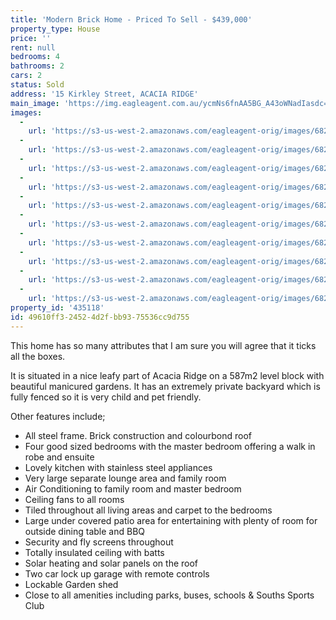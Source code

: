 ```yaml
---
title: 'Modern Brick Home - Priced To Sell - $439,000'
property_type: House
price: ''
rent: null
bedrooms: 4
bathrooms: 2
cars: 2
status: Sold
address: '15 Kirkley Street, ACACIA RIDGE'
main_image: 'https://img.eagleagent.com.au/ycmNs6fnAA5BG_A43oWNadIasdc=/1280x854/smart/https://s3-us-west-2.amazonaws.com/eagleagent-orig/images/6820673/113714103-image-M.jpg'
images:
  -
    url: 'https://s3-us-west-2.amazonaws.com/eagleagent-orig/images/6820682/113714103-image-I.jpg'
  -
    url: 'https://s3-us-west-2.amazonaws.com/eagleagent-orig/images/6820681/113714103-image-H.jpg'
  -
    url: 'https://s3-us-west-2.amazonaws.com/eagleagent-orig/images/6820680/113714103-image-G.jpg'
  -
    url: 'https://s3-us-west-2.amazonaws.com/eagleagent-orig/images/6820679/113714103-image-F.jpg'
  -
    url: 'https://s3-us-west-2.amazonaws.com/eagleagent-orig/images/6820678/113714103-image-E.jpg'
  -
    url: 'https://s3-us-west-2.amazonaws.com/eagleagent-orig/images/6820677/113714103-image-D.jpg'
  -
    url: 'https://s3-us-west-2.amazonaws.com/eagleagent-orig/images/6820676/113714103-image-C.jpg'
  -
    url: 'https://s3-us-west-2.amazonaws.com/eagleagent-orig/images/6820675/113714103-image-B.jpg'
  -
    url: 'https://s3-us-west-2.amazonaws.com/eagleagent-orig/images/6820674/113714103-image-A.jpg'
  -
    url: 'https://s3-us-west-2.amazonaws.com/eagleagent-orig/images/6820673/113714103-image-M.jpg'
property_id: '435118'
id: 49610ff3-2452-4d2f-bb93-75536cc9d755
---
```

This home has so many attributes that I am sure you will agree that it ticks all the boxes.

It is situated in a nice leafy part of Acacia Ridge on a 587m2 level block with beautiful manicured gardens. It has an extremely private backyard which is fully fenced so it is very child and pet friendly.

Other features include;
*  All steel frame. Brick construction and colourbond roof
*  Four good sized bedrooms with the master bedroom offering a walk in robe and ensuite
*  Lovely kitchen with stainless steel appliances
*  Very large separate lounge area and family room
*  Air Conditioning to family room and master bedroom
*  Ceiling fans to all rooms
*  Tiled throughout all living areas and carpet to the bedrooms
*  Large under covered patio area for entertaining with plenty of room for outside dining table and BBQ
*  Security and fly screens throughout
*  Totally insulated ceiling with batts
*  Solar heating and solar panels on the roof
*  Two car lock up garage with remote controls
*  Lockable Garden shed
*  Close to all amenities including parks, buses, schools & Souths Sports Club